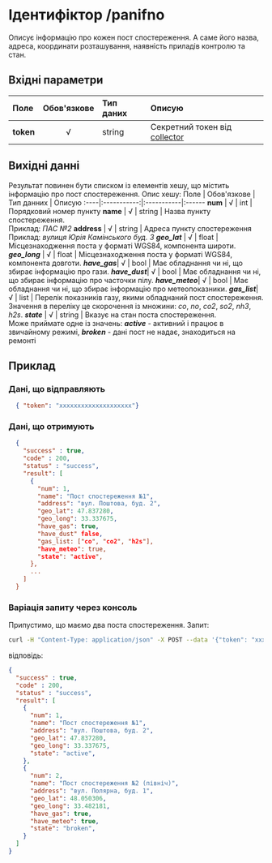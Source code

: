# Ідентифіктор /panifno 
Описує інформацію про кожен пост спостереження. А саме його назва, адреса, координати розташування, наявність приладів контролю та стан.

## Вхідні параметри
Поле | Обов'язкове | Тип даних | Описую
:----|:-----------:|:-----------|:------
**token** | √ | string | Секретний токен від [collector](/99_Глосарій#collector)

## Вихідні данні
Результат повинен бути списком із елементів хешу, що містить інформацію про пост спостереження. Опис хешу:
Поле | Обов'язкове | Тип данних | Описую
:----|:-----------:|:-----------|:------
**num** | √ | int | Порядковий номер пункту
**name** | √ | string | Назва пункту спостереження.<br/>Приклад: *ПАС №2*
**address** |  √ | string | Адреса пункту спостереження<br/>Приклад: *вулиця Юрія Камінського буд. 3*
***geo_lat*** | √ | float | Місцезнаходження поста у форматі WGS84, компонента широти.
***geo_long*** | √ | float | Місцезнаходження поста у форматі WGS84, компонента довготи.
***have_gas***| √ | bool | Має обладнання чи ні, що збирає інформацію про гази.
***have_dust***| √ | bool | Має обладнання чи ні, що збирає інформацію про чаcточки пілу.
***have_meteo***| √ | bool | Має обладнання чи ні, що збирає інформацію про метеопоказники.
***gas_list***| √ | list | Перелік показників газу, якими обладнаний пост спостереження. Значення в переліку це скорочення із множини: *co*, *no*, *co2*, *so2*, *nh3*, *h2s*.
***state*** | √ | string | Вказує на стан поста спостереження.<br/>Може приймате одне із значень: ***active*** - активний і працює в звичайному режимі, ***broken*** - дані пост не надає, знаходиться на ремонті

## Приклад

### Дані, що відправляють 
```JSON
  { "token": "xxxxxxxxxxxxxxxxxxxx"}
```

### Дані, що отримують
```JSON
  {
    "success" : true,
    "code" : 200,
    "status" : "success",
    "result": [
      {
        "num": 1, 
        "name": "Пост спостереження №1", 
        "address": "вул. Поштова, буд. 2",
        "geo_lat": 47.837280,
        "geo_long": 33.337675,
        "have_gas": true,
        "have_dust" false,
        "gas_list: ["co", "co2", "h2s"],
        "have_meteo": true,
        "state": "active",
      },
      ...
    ]
  }
```

### Варіація запиту через консоль
Припустимо, що маємо два поста спостереження. Запит:
```BASH
curl -H "Content-Type: application/json" -X POST --data '{"token": "xxxxxxxxxxxxxxxxxxxx"}' "http://example.com/panifno"
```
відповідь:
```JSON
{
  "success" : true,
  "code" : 200,
  "status" : "success",
  "result": [
    {
      "num": 1, 
      "name": "Пост спостереження №1", 
      "address": "вул. Поштова, буд. 2",
      "geo_lat": 47.837280,
      "geo_long": 33.337675,
      "state": "active",
    },
    {
      "num": 2, 
      "name": "Пост спостереження №2 (північ)", 
      "address": "вул. Полярна, буд. 1",
      "geo_lat": 48.050306,
      "geo_long": 33.482181,
      "have_gas": true,
      "have_meteo": true,
      "state": "broken",
    }
  ]
}
```
